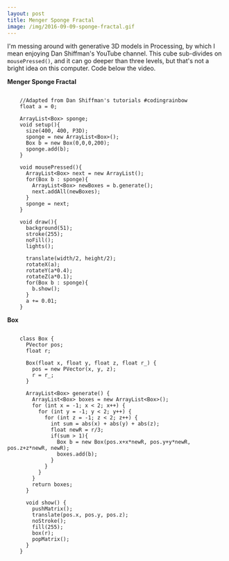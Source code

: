 ```yaml
---
layout: post
title: Menger Sponge Fractal
image: /img/2016-09-09-sponge-fractal.gif
---
```


I'm messing around with generative 3D models in Processing, by which I mean enjoying Dan Shiffman's YouTube channel. This cube sub-divides on <code>mousePressed()</code>, and it can go deeper than three levels, but that's not a bright idea on this computer. Code below the video.



**Menger Sponge Fractal**

```

	//Adapted from Dan Shiffman's tutorials #codingrainbow
	float a = 0;

	ArrayList<Box> sponge;
	void setup(){
	  size(400, 400, P3D);
	  sponge = new ArrayList<Box>();
	  Box b = new Box(0,0,0,200);
	  sponge.add(b);
	}

	void mousePressed(){
	  ArrayList<Box> next = new ArrayList();
	  for(Box b : sponge){
	    ArrayList<Box> newBoxes = b.generate();
	    next.addAll(newBoxes);
	  }
	  sponge = next;
	}

	void draw(){
	  background(51);
	  stroke(255);
	  noFill();
	  lights();
	  
	  translate(width/2, height/2);
	  rotateX(a);
	  rotateY(a*0.4);
	  rotateZ(a*0.1);
	  for(Box b : sponge){
	    b.show();
	  }
	  a += 0.01;
	}

```

**Box**

```

	class Box {
	  PVector pos;
	  float r;

	  Box(float x, float y, float z, float r_) {
	    pos = new PVector(x, y, z);
	    r = r_;
	  }

	  ArrayList<Box> generate() {
	    ArrayList<Box> boxes = new ArrayList<Box>();
	    for (int x = -1; x < 2; x++) {
	      for (int y = -1; y < 2; y++) {
	        for (int z = -1; z < 2; z++) {
	          int sum = abs(x) + abs(y) + abs(z);
	          float newR = r/3;
	          if(sum > 1){
	            Box b = new Box(pos.x+x*newR, pos.y+y*newR, pos.z+z*newR, newR);
	            boxes.add(b);
	          }
	        }
	      }
	    }
	    return boxes;
	  }

	  void show() {
	    pushMatrix();
	    translate(pos.x, pos.y, pos.z);
	    noStroke();
	    fill(255);
	    box(r);
	    popMatrix();
	  }
	}

```